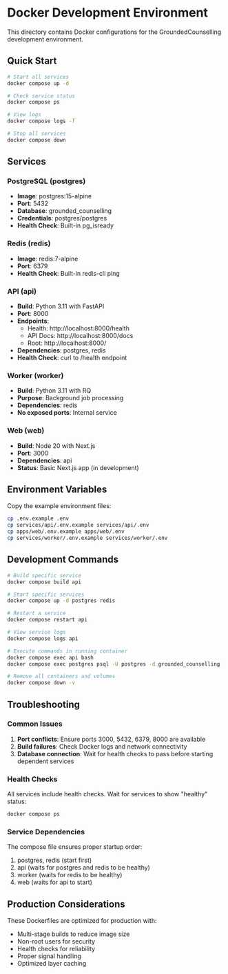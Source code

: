 # Docker Development Environment

This directory contains Docker configurations for the GroundedCounselling development environment.

## Quick Start

```bash
# Start all services
docker compose up -d

# Check service status
docker compose ps

# View logs
docker compose logs -f

# Stop all services
docker compose down
```

## Services

### PostgreSQL (postgres)
- **Image**: postgres:15-alpine
- **Port**: 5432
- **Database**: grounded_counselling
- **Credentials**: postgres/postgres
- **Health Check**: Built-in pg_isready

### Redis (redis)
- **Image**: redis:7-alpine
- **Port**: 6379
- **Health Check**: Built-in redis-cli ping

### API (api)
- **Build**: Python 3.11 with FastAPI
- **Port**: 8000
- **Endpoints**:
  - Health: http://localhost:8000/health
  - API Docs: http://localhost:8000/docs
  - Root: http://localhost:8000/
- **Dependencies**: postgres, redis
- **Health Check**: curl to /health endpoint

### Worker (worker)
- **Build**: Python 3.11 with RQ
- **Purpose**: Background job processing
- **Dependencies**: redis
- **No exposed ports**: Internal service

### Web (web)
- **Build**: Node 20 with Next.js
- **Port**: 3000
- **Dependencies**: api
- **Status**: Basic Next.js app (in development)

## Environment Variables

Copy the example environment files:

```bash
cp .env.example .env
cp services/api/.env.example services/api/.env
cp apps/web/.env.example apps/web/.env
cp services/worker/.env.example services/worker/.env
```

## Development Commands

```bash
# Build specific service
docker compose build api

# Start specific services
docker compose up -d postgres redis

# Restart a service
docker compose restart api

# View service logs
docker compose logs api

# Execute commands in running container
docker compose exec api bash
docker compose exec postgres psql -U postgres -d grounded_counselling

# Remove all containers and volumes
docker compose down -v
```

## Troubleshooting

### Common Issues

1. **Port conflicts**: Ensure ports 3000, 5432, 6379, 8000 are available
2. **Build failures**: Check Docker logs and network connectivity
3. **Database connection**: Wait for health checks to pass before starting dependent services

### Health Checks

All services include health checks. Wait for services to show "healthy" status:

```bash
docker compose ps
```

### Service Dependencies

The compose file ensures proper startup order:
1. postgres, redis (start first)
2. api (waits for postgres and redis to be healthy)
3. worker (waits for redis to be healthy)
4. web (waits for api to start)

## Production Considerations

These Dockerfiles are optimized for production with:
- Multi-stage builds to reduce image size
- Non-root users for security
- Health checks for reliability
- Proper signal handling
- Optimized layer caching